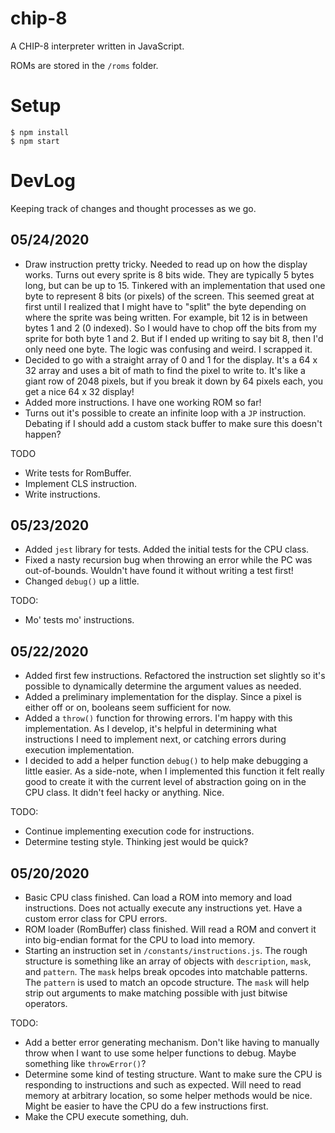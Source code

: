 # chip-8

A CHIP-8 interpreter written in JavaScript.

ROMs are stored in the `/roms` folder.

# Setup

```
$ npm install
$ npm start
```

# DevLog

Keeping track of changes and thought processes as we go.

## 05/24/2020

- Draw instruction pretty tricky. Needed to read up on how the display works. Turns out every sprite is 8 bits wide. They are typically 5 bytes long, but can be up to 15. Tinkered with an implementation that used one byte to represent 8 bits (or pixels) of the screen. This seemed great at first until I realized that I might have to "split" the byte depending on where the sprite was being written. For example, bit 12 is in between bytes 1 and 2 (0 indexed). So I would have to chop off the bits from my sprite for both byte 1 and 2. But if I ended up writing to say bit 8, then I'd only need one byte. The logic was confusing and weird. I scrapped it.
- Decided to go with a straight array of 0 and 1 for the display. It's a 64 x 32 array and uses a bit of math to find the pixel to write to. It's like a giant row of 2048 pixels, but if you break it down by 64 pixels each, you get a nice 64 x 32 display!
- Added more instructions. I have one working ROM so far!
- Turns out it's possible to create an infinite loop with a `JP` instruction. Debating if I should add a custom stack buffer to make sure this doesn't happen?

TODO

- Write tests for RomBuffer.
- Implement CLS instruction.
- Write instructions.

## 05/23/2020

- Added `jest` library for tests. Added the initial tests for the CPU class.
- Fixed a nasty recursion bug when throwing an error while the PC was out-of-bounds. Wouldn't have found it without writing a test first!
- Changed `debug()` up a little.

TODO:

- Mo' tests mo' instructions.

## 05/22/2020

- Added first few instructions. Refactored the instruction set slightly so it's possible to dynamically determine the argument values as needed.
- Added a preliminary implementation for the display. Since a pixel is either off or on, booleans seem sufficient for now.
- Added a `throw()` function for throwing errors. I'm happy with this implementation. As I develop, it's helpful in determining what instructions I need to implement next, or catching errors during execution implementation.
- I decided to add a helper function `debug()` to help make debugging a little easier. As a side-note, when I implemented this function it felt really good to create it with the current level of abstraction going on in the CPU class. It didn't feel hacky or anything. Nice.

TODO:

- Continue implementing execution code for instructions.
- Determine testing style. Thinking jest would be quick?

## 05/20/2020

- Basic CPU class finished. Can load a ROM into memory and load instructions. Does not actually execute any instructions yet. Have a custom error class for CPU errors.
- ROM loader (RomBuffer) class finished. Will read a ROM and convert it into big-endian format for the CPU to load into memory.
- Starting an instruction set in `/constants/instructions.js`. The rough structure is something like an array of objects with `description`, `mask`, and `pattern`. The `mask` helps break opcodes into matchable patterns. The `pattern` is used to match an opcode structure. The `mask` will help strip out arguments to make matching possible with just bitwise operators.

TODO:

- Add a better error generating mechanism. Don't like having to manually throw when I want to use some helper functions to debug. Maybe something like `throwError()`?
- Determine some kind of testing structure. Want to make sure the CPU is responding to instructions and such as expected. Will need to read memory at arbitrary location, so some helper methods would be nice. Might be easier to have the CPU do a few instructions first.
- Make the CPU execute something, duh.
